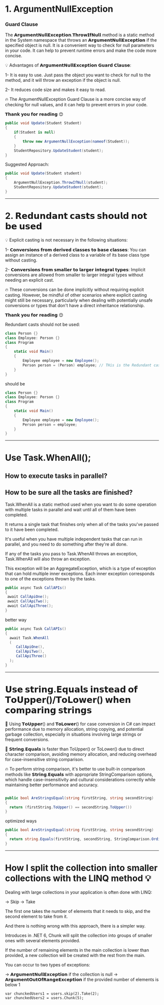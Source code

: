 


# 1. ArgumentNullException

### Guard Clause

The 𝗔𝗿𝗴𝘂𝗺𝗲𝗻𝘁𝗡𝘂𝗹𝗹𝗘𝘅𝗰𝗲𝗽𝘁𝗶𝗼𝗻.𝗧𝗵𝗿𝗼𝘄𝗜𝗳𝗡𝘂𝗹𝗹 method is a static method in the System namespace that throws an 𝗔𝗿𝗴𝘂𝗺𝗲𝗻𝘁𝗡𝘂𝗹𝗹𝗘𝘅𝗰𝗲𝗽𝘁𝗶𝗼𝗻 if the specified object is null. It is a convenient way to check for null parameters in your code. It can help to prevent runtime errors and make the code more concise.


💡 Advantages of 𝗔𝗿𝗴𝘂𝗺𝗲𝗻𝘁𝗡𝘂𝗹𝗹𝗘𝘅𝗰𝗲𝗽𝘁𝗶𝗼𝗻 𝗚𝘂𝗮𝗿𝗱 𝗖𝗹𝗮𝘂𝘀𝗲:

1- It is easy to use. Just pass the object you want to check for null to the method, and it will throw an exception if the object is null.

2- It reduces code size and makes it easy to read.


🔥 The ArgumentNullException Guard Clause is a more concise way of checking for null values, and it can help to prevent errors in your code.



𝗧𝗵𝗮𝗻𝗸 𝘆𝗼𝘂 𝗳𝗼𝗿 𝗿𝗲𝗮𝗱𝗶𝗻𝗴 😊

```csharp
public void Update(Student Student)
{
    if(Student is null)
    {
        throw new ArgumentNullException(nameof(Student));
    }
    StudentRepository.UpdateStudent(student);
}
```

Suggested Approach:

```csharp
public void Update(Student student)
{
    ArgumentNullException.ThrowIfNull(student);
    StudentRepository.UpdateStudent(student);
}

```

---


# 2. 𝗥𝗲𝗱𝘂𝗻𝗱𝗮𝗻𝘁 𝗰𝗮𝘀𝘁𝘀 𝘀𝗵𝗼𝘂𝗹𝗱 𝗻𝗼𝘁 𝗯𝗲 𝘂𝘀𝗲𝗱

💡 Explicit casting is not necessary in the following situations:

1- 𝗖𝗼𝗻𝘃𝗲𝗿𝘀𝗶𝗼𝗻𝘀 𝗳𝗿𝗼𝗺 𝗱𝗲𝗿𝗶𝘃𝗲𝗱 𝗰𝗹𝗮𝘀𝘀𝗲𝘀 𝘁𝗼 𝗯𝗮𝘀𝗲 𝗰𝗹𝗮𝘀𝘀𝗲𝘀: You can assign an instance of a derived class to a variable of its base class type without casting.

2- 𝗖𝗼𝗻𝘃𝗲𝗿𝘀𝗶𝗼𝗻𝘀 𝗳𝗿𝗼𝗺 𝘀𝗺𝗮𝗹𝗹𝗲𝗿 𝘁𝗼 𝗹𝗮𝗿𝗴𝗲𝗿 𝗶𝗻𝘁𝗲𝗴𝗿𝗮𝗹 𝘁𝘆𝗽𝗲𝘀: Implicit conversions are allowed from smaller to larger integral types without needing an explicit cast.


🔥 These conversions can be done implicitly without requiring explicit casting. However, be mindful of other scenarios where explicit casting might still be necessary, particularly when dealing with potentially unsafe conversions or types that don't have a direct inheritance relationship.


𝗧𝗵𝗮𝗻𝗸 𝘆𝗼𝘂 𝗳𝗼𝗿 𝗿𝗲𝗮𝗱𝗶𝗻𝗴 😊

Redundant casts should not be used:

```csharp
class Person {}
class Employee: Person {}
class Program 
{
    static void Main()
    {
        Employee employee = new Employee();
        Person person = (Person) employee; // THis is the Redundant cast
    }
}

```
should be

```csharp
class Person {}
class Employee: Person {}
class Program 
{
    static void Main()
    {
        Employee employee = new Employee();
        Person person = employee;
    }
}

```
---

# Use Task.WhenAll();
## How to execute tasks in parallel?
## How to be sure all the tasks are finished?


Task.WhenAll is a static method used when you want to do some operation with multiple tasks in parallel and wait until all of them have been completed.

It returns a single task that finishes only when all of the tasks you've passed to it have been completed.

It's useful when you have multiple independent tasks that can run in parallel, and you need to do something after they're all done.

If any of the tasks you pass to Task.WhenAll throws an exception, Task.WhenAll will also throw an exception.

This exception will be an AggregateException, which is a type of exception that can hold multiple inner exceptions. Each inner exception corresponds to one of the exceptions thrown by the tasks.

```csharp
public async Task CallAPIs()
{
 await CallApiOne();
 await CallApiTwo();
 await CallApiThree();
}
```
better way

```csharp
public async Task CallAPIs()
{
  await Task.WhenAll
  (
     CallApiOne(),
     CallApiTwo(),
     CallApiThree()
  );
}
```
---

# 𝗨𝘀𝗲 𝘀𝘁𝗿𝗶𝗻𝗴.𝗘𝗾𝘂𝗮𝗹𝘀 𝗶𝗻𝘀𝘁𝗲𝗮𝗱 𝗼𝗳 𝗧𝗼𝗨𝗽𝗽𝗲𝗿()/𝗧𝗼𝗟𝗼𝘄𝗲𝗿() 𝘄𝗵𝗲𝗻 𝗰𝗼𝗺𝗽𝗮𝗿𝗶𝗻𝗴 𝘀𝘁𝗿𝗶𝗻𝗴𝘀

🐌 Using 𝗧𝗼𝗨𝗽𝗽𝗲𝗿() and 𝗧𝗼𝗟𝗼𝘄𝗲𝗿() for case conversion in C# can impact performance due to memory allocation, string copying, and potential garbage collection, especially in situations involving large strings or frequent conversions.

🚀 𝗦𝘁𝗿𝗶𝗻𝗴.𝗘𝗾𝘂𝗮𝗹𝘀 is faster than ToUpper() or ToLower() due to direct character comparison, avoiding memory allocation, and reducing overhead for case-insensitive string comparison.

🔥 To perform string comparison, it's better to use built-in comparison methods like 𝗦𝘁𝗿𝗶𝗻𝗴.𝗘𝗾𝘂𝗮𝗹𝘀 with appropriate StringComparison options, which handle case-insensitivity and cultural considerations correctly while maintaining better performance and accuracy.

```csharp

public bool AreStringsEqual(string firstString, string secondString)
{
  return (firstString.ToUpper() == secondString.ToUpper())
}
```
optimized ways

```csharp
public bool AreStringsEqual(string firstString, string secondString)
{
  return string.Equals(firstString, secondString, StringComparison.OrdinalIgnoreCase);
}

```

---
# How I split the collection into smaller collections with the LINQ method 💡
Dealing with large collections in your application is often done with LINQ:

→ Skip
→ Take

The first one takes the number of elements that it needs to skip, and the second element to take from it.

And there is nothing wrong with this approach, there is a simpler way.

Introduces in .NET 6, Chunk will split the collection into groups of smaller ones with several elements provided.

If the number of remaining elements in the main collection is lower than provided, a new collection will be created with the rest from the main.

You can occur to two types of exceptions:

→ 𝗔𝗿𝗴𝘂𝗺𝗲𝗻𝘁𝗡𝘂𝗹𝗹𝗘𝘅𝗰𝗲𝗽𝘁𝗶𝗼𝗻 if the collection is null
→ 𝗔𝗿𝗴𝘂𝗺𝗲𝗻𝘁𝗢𝘂𝘁𝗢𝗳𝗥𝗮𝗻𝗴𝗲𝗘𝘅𝗰𝗲𝗽𝘁𝗶𝗼𝗻 if the provided number of elements is below 1

```charp
var chunckedUsers1 = users.skip(2).Take(2);
var chunckedUsers2 = users.Chunk(5);
```




